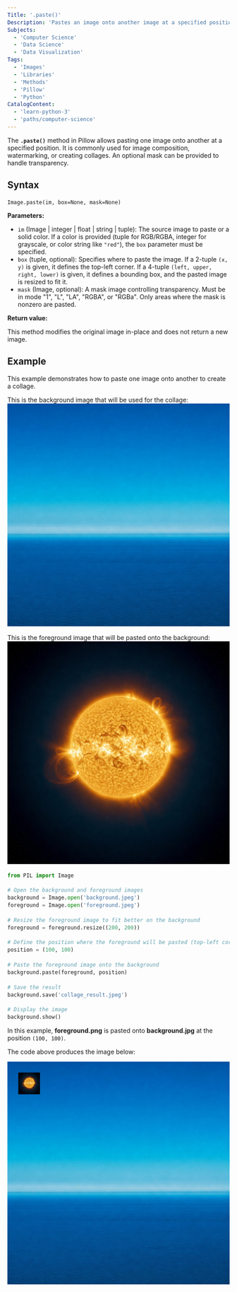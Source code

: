 ```yaml
---
Title: '.paste()'
Description: 'Pastes an image onto another image at a specified position.'
Subjects:
  - 'Computer Science'
  - 'Data Science'
  - 'Data Visualization'
Tags:
  - 'Images'
  - 'Libraries'
  - 'Methods'
  - 'Pillow'
  - 'Python'
CatalogContent:
  - 'learn-python-3'
  - 'paths/computer-science'
---
```


The **`.paste()`** method in Pillow allows pasting one image onto another at a specified position. It is commonly used for image composition, watermarking, or creating collages. An optional mask can be provided to handle transparency.

## Syntax

```pseudo
Image.paste(im, box=None, mask=None)
```

**Parameters:**

- `im` (Image | integer | float | string | tuple): The source image to paste or a solid color. If a color is provided (tuple for RGB/RGBA, integer for grayscale, or color string like `"red"`), the `box` parameter must be specified.
- `box` (tuple, optional): Specifies where to paste the image. If a 2-tuple `(x, y)` is given, it defines the top-left corner. If a 4-tuple `(left, upper, right, lower)` is given, it defines a bounding box, and the pasted image is resized to fit it.
- `mask` (Image, optional): A mask image controlling transparency. Must be in mode "1", "L", "LA", "RGBA", or "RGBa". Only areas where the mask is nonzero are pasted.

**Return value:**

This method modifies the original image in-place and does not return a new image.

## Example

This example demonstrates how to paste one image onto another to create a collage.

This is the background image that will be used for the collage:
![The background image used as the base for the collage](https://raw.githubusercontent.com/Codecademy/docs/main/media/pillow-paste-background.jpeg)

This is the foreground image that will be pasted onto the background:
![The foreground image that will be pasted onto the background](https://raw.githubusercontent.com/Codecademy/docs/main/media/pillow-paste-foreground.jpeg)

```py
from PIL import Image

# Open the background and foreground images
background = Image.open('background.jpeg')
foreground = Image.open('foreground.jpeg')

# Resize the foreground image to fit better on the background
foreground = foreground.resize((200, 200))

# Define the position where the foreground will be pasted (top-left corner)
position = (100, 100)

# Paste the foreground image onto the background
background.paste(foreground, position)

# Save the result
background.save('collage_result.jpeg')

# Display the image
background.show()
```

In this example, **foreground.png** is pasted onto **background.jpg** at the position `(100, 100)`.

The code above produces the image below:

![The final image with the foreground pasted onto the background at a specified position](https://raw.githubusercontent.com/Codecademy/docs/main/media/pillow-paste-collage-result.jpeg)
